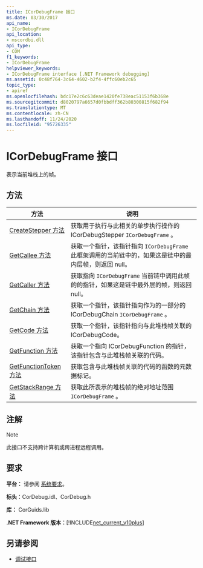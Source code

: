 ```yaml
---
title: ICorDebugFrame 接口
ms.date: 03/30/2017
api_name:
- ICorDebugFrame
api_location:
- mscordbi.dll
api_type:
- COM
f1_keywords:
- ICorDebugFrame
helpviewer_keywords:
- ICorDebugFrame interface [.NET Framework debugging]
ms.assetid: 0c48f764-3c64-4602-b2f4-4ffc60eb2c65
topic_type:
- apiref
ms.openlocfilehash: bdc17e2c6c63deae1420fe738eac51153f6b368e
ms.sourcegitcommit: d8020797a6657d0fbbdff362b80300815f682f94
ms.translationtype: MT
ms.contentlocale: zh-CN
ms.lasthandoff: 11/24/2020
ms.locfileid: "95726335"
---
```

# <a name="icordebugframe-interface"></a>ICorDebugFrame 接口

表示当前堆栈上的帧。  
  
## <a name="methods"></a>方法  
  
|方法|说明|  
|------------|-----------------|  
|[CreateStepper 方法](icordebugframe-createstepper-method.md)|获取用于执行与此相关的单步执行操作的 ICorDebugStepper `ICorDebugFrame` 。|  
|[GetCallee 方法](icordebugframe-getcallee-method.md)|获取一个指针，该指针指向 `ICorDebugFrame` 此框架调用的当前链中的，如果这是链中的最内层帧，则返回 null。|  
|[GetCaller 方法](icordebugframe-getcaller-method.md)|获取指向 `ICorDebugFrame` 当前链中调用此帧的的指针，如果这是链中最外层的帧，则返回 null。|  
|[GetChain 方法](icordebugframe-getchain-method.md)|获取一个指针，该指针指向作为的一部分的 ICorDebugChain `ICorDebugFrame` 。|  
|[GetCode 方法](icordebugframe-getcode-method.md)|获取一个指针，该指针指向与此堆栈帧关联的 ICorDebugCode。|  
|[GetFunction 方法](icordebugframe-getfunction-method.md)|获取一个指向 ICorDebugFunction 的指针，该指针包含与此堆栈帧关联的代码。|  
|[GetFunctionToken 方法](icordebugframe-getfunctiontoken-method.md)|获取包含与此堆栈帧关联的代码的函数的元数据标记。|  
|[GetStackRange 方法](icordebugframe-getstackrange-method.md)|获取此所表示的堆栈帧的绝对地址范围 `ICorDebugFrame` 。|  
  
## <a name="remarks"></a>注解  
  
> [!NOTE]
> 此接口不支持跨计算机或跨进程远程调用。  
  
## <a name="requirements"></a>要求  

 **平台：** 请参阅 [系统要求](../../get-started/system-requirements.md)。  
  
 **标头**：CorDebug.idl、CorDebug.h  
  
 **库：** CorGuids.lib  
  
 **.NET Framework 版本：**[!INCLUDE[net_current_v10plus](../../../../includes/net-current-v10plus-md.md)]  
  
## <a name="see-also"></a>另请参阅

- [调试接口](debugging-interfaces.md)
